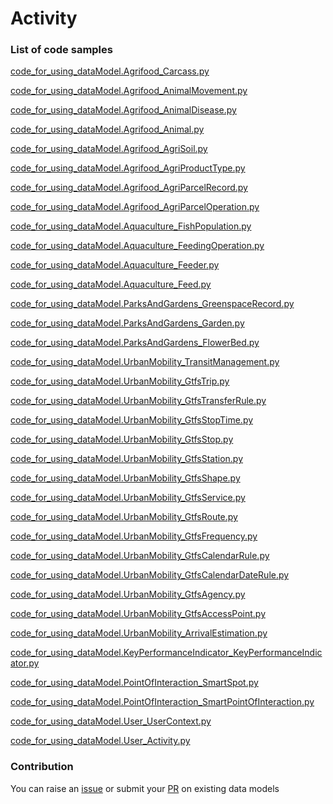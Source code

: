# Activity

### List of code samples 

<!-- 50-List of code -->

<!-- [code entry](link) -->
[code_for_using_dataModel.Agrifood_Carcass.py](https://github.com/smart-data-models/dataModel.Agrifood/blob/master/Carcass/code/code_for_using_dataModel.Agrifood_Carcass.py)

[code_for_using_dataModel.Agrifood_AnimalMovement.py](https://github.com/smart-data-models/dataModel.Agrifood/blob/master/AnimalMovement/code/code_for_using_dataModel.Agrifood_AnimalMovement.py)

[code_for_using_dataModel.Agrifood_AnimalDisease.py](https://github.com/smart-data-models/dataModel.Agrifood/blob/master/AnimalDisease/code/code_for_using_dataModel.Agrifood_AnimalDisease.py)

[code_for_using_dataModel.Agrifood_Animal.py](https://github.com/smart-data-models/dataModel.Agrifood/blob/master/Animal/code/code_for_using_dataModel.Agrifood_Animal.py)

[code_for_using_dataModel.Agrifood_AgriSoil.py](https://github.com/smart-data-models/dataModel.Agrifood/blob/master/AgriSoil/code/code_for_using_dataModel.Agrifood_AgriSoil.py)

[code_for_using_dataModel.Agrifood_AgriProductType.py](https://github.com/smart-data-models/dataModel.Agrifood/blob/master/AgriProductType/code/code_for_using_dataModel.Agrifood_AgriProductType.py)

[code_for_using_dataModel.Agrifood_AgriParcelRecord.py](https://github.com/smart-data-models/dataModel.Agrifood/blob/master/AgriParcelRecord/code/code_for_using_dataModel.Agrifood_AgriParcelRecord.py)

[code_for_using_dataModel.Agrifood_AgriParcelOperation.py](https://github.com/smart-data-models/dataModel.Agrifood/blob/master/AgriParcelOperation/code/code_for_using_dataModel.Agrifood_AgriParcelOperation.py)

[code_for_using_dataModel.Aquaculture_FishPopulation.py](https://github.com/smart-data-models/dataModel.Aquaculture/blob/master/FishPopulation/code/code_for_using_dataModel.Aquaculture_FishPopulation.py)

[code_for_using_dataModel.Aquaculture_FeedingOperation.py](https://github.com/smart-data-models/dataModel.Aquaculture/blob/master/FeedingOperation/code/code_for_using_dataModel.Aquaculture_FeedingOperation.py)

[code_for_using_dataModel.Aquaculture_Feeder.py](https://github.com/smart-data-models/dataModel.Aquaculture/blob/master/Feeder/code/code_for_using_dataModel.Aquaculture_Feeder.py)

[code_for_using_dataModel.Aquaculture_Feed.py](https://github.com/smart-data-models/dataModel.Aquaculture/blob/master/Feed/code/code_for_using_dataModel.Aquaculture_Feed.py)

[code_for_using_dataModel.ParksAndGardens_GreenspaceRecord.py](https://github.com/smart-data-models/dataModel.ParksAndGardens/blob/master/GreenspaceRecord/code/code_for_using_dataModel.ParksAndGardens_GreenspaceRecord.py)

[code_for_using_dataModel.ParksAndGardens_Garden.py](https://github.com/smart-data-models/dataModel.ParksAndGardens/blob/master/Garden/code/code_for_using_dataModel.ParksAndGardens_Garden.py)

[code_for_using_dataModel.ParksAndGardens_FlowerBed.py](https://github.com/smart-data-models/dataModel.ParksAndGardens/blob/master/FlowerBed/code/code_for_using_dataModel.ParksAndGardens_FlowerBed.py)

[code_for_using_dataModel.UrbanMobility_TransitManagement.py](https://github.com/smart-data-models/dataModel.UrbanMobility/blob/master/TransitManagement/code/code_for_using_dataModel.UrbanMobility_TransitManagement.py)

[code_for_using_dataModel.UrbanMobility_GtfsTrip.py](https://github.com/smart-data-models/dataModel.UrbanMobility/blob/master/GtfsTrip/code/code_for_using_dataModel.UrbanMobility_GtfsTrip.py)

[code_for_using_dataModel.UrbanMobility_GtfsTransferRule.py](https://github.com/smart-data-models/dataModel.UrbanMobility/blob/master/GtfsTransferRule/code/code_for_using_dataModel.UrbanMobility_GtfsTransferRule.py)

[code_for_using_dataModel.UrbanMobility_GtfsStopTime.py](https://github.com/smart-data-models/dataModel.UrbanMobility/blob/master/GtfsStopTime/code/code_for_using_dataModel.UrbanMobility_GtfsStopTime.py)

[code_for_using_dataModel.UrbanMobility_GtfsStop.py](https://github.com/smart-data-models/dataModel.UrbanMobility/blob/master/GtfsStop/code/code_for_using_dataModel.UrbanMobility_GtfsStop.py)

[code_for_using_dataModel.UrbanMobility_GtfsStation.py](https://github.com/smart-data-models/dataModel.UrbanMobility/blob/master/GtfsStation/code/code_for_using_dataModel.UrbanMobility_GtfsStation.py)

[code_for_using_dataModel.UrbanMobility_GtfsShape.py](https://github.com/smart-data-models/dataModel.UrbanMobility/blob/master/GtfsShape/code/code_for_using_dataModel.UrbanMobility_GtfsShape.py)

[code_for_using_dataModel.UrbanMobility_GtfsService.py](https://github.com/smart-data-models/dataModel.UrbanMobility/blob/master/GtfsService/code/code_for_using_dataModel.UrbanMobility_GtfsService.py)

[code_for_using_dataModel.UrbanMobility_GtfsRoute.py](https://github.com/smart-data-models/dataModel.UrbanMobility/blob/master/GtfsRoute/code/code_for_using_dataModel.UrbanMobility_GtfsRoute.py)

[code_for_using_dataModel.UrbanMobility_GtfsFrequency.py](https://github.com/smart-data-models/dataModel.UrbanMobility/blob/master/GtfsFrequency/code/code_for_using_dataModel.UrbanMobility_GtfsFrequency.py)

[code_for_using_dataModel.UrbanMobility_GtfsCalendarRule.py](https://github.com/smart-data-models/dataModel.UrbanMobility/blob/master/GtfsCalendarRule/code/code_for_using_dataModel.UrbanMobility_GtfsCalendarRule.py)

[code_for_using_dataModel.UrbanMobility_GtfsCalendarDateRule.py](https://github.com/smart-data-models/dataModel.UrbanMobility/blob/master/GtfsCalendarDateRule/code/code_for_using_dataModel.UrbanMobility_GtfsCalendarDateRule.py)

[code_for_using_dataModel.UrbanMobility_GtfsAgency.py](https://github.com/smart-data-models/dataModel.UrbanMobility/blob/master/GtfsAgency/code/code_for_using_dataModel.UrbanMobility_GtfsAgency.py)

[code_for_using_dataModel.UrbanMobility_GtfsAccessPoint.py](https://github.com/smart-data-models/dataModel.UrbanMobility/blob/master/GtfsAccessPoint/code/code_for_using_dataModel.UrbanMobility_GtfsAccessPoint.py)

[code_for_using_dataModel.UrbanMobility_ArrivalEstimation.py](https://github.com/smart-data-models/dataModel.UrbanMobility/blob/master/ArrivalEstimation/code/code_for_using_dataModel.UrbanMobility_ArrivalEstimation.py)

[code_for_using_dataModel.KeyPerformanceIndicator_KeyPerformanceIndicator.py](https://github.com/smart-data-models/dataModel.KeyPerformanceIndicator/blob/master/KeyPerformanceIndicator/code/code_for_using_dataModel.KeyPerformanceIndicator_KeyPerformanceIndicator.py)

[code_for_using_dataModel.PointOfInteraction_SmartSpot.py](https://github.com/smart-data-models/dataModel.PointOfInteraction/blob/master/SmartSpot/code/code_for_using_dataModel.PointOfInteraction_SmartSpot.py)

[code_for_using_dataModel.PointOfInteraction_SmartPointOfInteraction.py](https://github.com/smart-data-models/dataModel.PointOfInteraction/blob/master/SmartPointOfInteraction/code/code_for_using_dataModel.PointOfInteraction_SmartPointOfInteraction.py)

[code_for_using_dataModel.User_UserContext.py](https://github.com/smart-data-models/dataModel.User/blob/master/UserContext/code/code_for_using_dataModel.User_UserContext.py)

[code_for_using_dataModel.User_Activity.py](https://github.com/smart-data-models/dataModel.User/blob/master/Activity/code/code_for_using_dataModel.User_Activity.py)


<!-- /50-List of code -->

### Contribution
You can raise an [issue](https://github.com/smart-data-models/dataModel.User/issues) or submit your [PR](https://github.com/smart-data-models/dataModel.User/pulls) on existing data models
